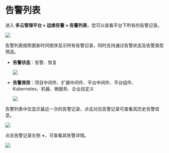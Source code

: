 # 告警列表

进入 **多云管理平台 > 运维告警 > 告警列表**，您可以查看平台下所有的告警记录。

![](http://terminus-paas.oss-cn-hangzhou.aliyuncs.com/paas-doc/2022/01/13/1e8373e2-620b-4819-ae1e-30ee2b68e5cc.png)

告警列表按照更新时间倒序显示所有告警记录，同时支持通过告警状态及告警类型筛选。

* **告警状态**：告警、恢复

  ![](http://terminus-paas.oss-cn-hangzhou.aliyuncs.com/paas-doc/2022/01/13/ff418739-34f0-42f1-a8bc-51f56c1184a2.png)

* **告警类型**：项目中间件、扩展中间件、平台中间件、平台组件、Kubernetes、机器、微服务、企业自定义

  ![](http://terminus-paas.oss-cn-hangzhou.aliyuncs.com/paas-doc/2022/01/13/1371a973-4e84-4fcb-bab7-0f5691d0e20a.png)

告警列表中仅显示最近一次的告警记录，点击对应告警记录可查看其历史告警信息。

![](http://terminus-paas.oss-cn-hangzhou.aliyuncs.com/paas-doc/2022/01/13/3353e2d8-936e-400b-a3a9-64456d4564be.png)

点击告警记录左侧 **+**，可查看其告警详情。

![](http://terminus-paas.oss-cn-hangzhou.aliyuncs.com/paas-doc/2022/01/13/2c492b02-c1e3-4038-9d45-154247b4eea7.png)
